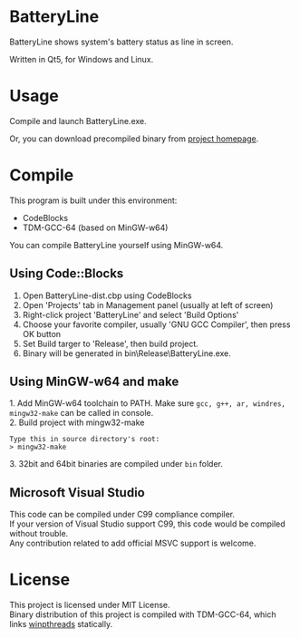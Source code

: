 # BatteryLine
BatteryLine shows system's battery status as line in screen.

Written in Qt5, for Windows and Linux.

# Usage
Compile and launch BatteryLine.exe.

Or, you can download precompiled binary from [project homepage](https://ied206.github.io/BatteryLine).

# Compile
This program is built under this environment:
- CodeBlocks
- TDM-GCC-64 (based on MinGW-w64)

You can compile BatteryLine yourself using MinGW-w64.

## Using Code::Blocks
1. Open BatteryLine-dist.cbp using CodeBlocks
2. Open 'Projects' tab in Management panel (usually at left of screen)
3. Right-click project 'BatteryLine' and select 'Build Options'
4. Choose your favorite compiler, usually 'GNU GCC Compiler', then press OK button
5. Set Build targer to 'Release', then build project.
6. Binary will be generated in bin\Release\BatteryLine.exe.

## Using MinGW-w64 and make
1\. Add MinGW-w64 toolchain to PATH. Make sure `gcc, g++, ar, windres, mingw32-make` can be called in console.  
2\. Build project with mingw32-make
```
Type this in source directory's root:
> mingw32-make
```
3\. 32bit and 64bit binaries are compiled under `bin` folder.

## Microsoft Visual Studio
This code can be compiled under C99 compliance compiler.  
If your version of Visual Studio support C99, this code would be compiled without trouble.  
Any contribution related to add official MSVC support is welcome.

# License
This project is licensed under MIT License.  
Binary distribution of this project is compiled with TDM-GCC-64, which links [winpthreads](http://mingw-w64.org) statically.  
